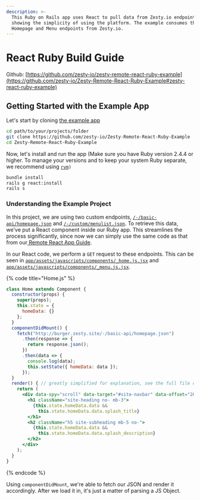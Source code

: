 ```yaml
---
description: >-
  This Ruby on Rails app uses React to pull data from Zesty.io endpoints,
  showing the simplicity of using the platform. The example consumes the
  Homepage and Menu endpoints from Zesty.io.
---
```


# React Ruby Build Guide

Github: [https://github.com/zesty-io/zesty-remote-react-ruby-example](https://github.com/zesty-io/Zesty-Remote-React-Ruby-Example#zesty-react-ruby-example)

## Getting Started with the Example App

Let's start by cloning [the example app](https://github.com/zesty-io/Zesty-Remote-React-Ruby-Example)

```bash
cd path/to/your/projects/folder
git clone https://github.com/zesty-io/Zesty-Remote-React-Ruby-Example
cd Zesty-Remote-React-Ruby-Example
```

Now, let's install and run the app (Make sure you have Ruby version 2.4.4 or higher. To manage your versions and to keep your system Ruby separate, we recommend using [`rvm`](https://rvm.io)`)`

```bash
bundle install
rails g react:install
rails s
```

### Understanding the Example Project

In this project, we are using two custom endpoints, [`/-/basic-api/homepage.json`](https://6c706l48-dev.preview.zestyio.com/-/basic-api/homepage.json) and [`/-/custom/menulist.json`](https://6c706l48-dev.preview.zestyio.com/-/custom/menulist.json). To retrieve this data, we've put a React component inside our Ruby app. This streamlines the process significantly, since now we can simply use the same code as that from our[ Remote React App Guide](https://github.com/zesty-io/zesty-org/tree/afa5f7fa7e3c4a65230b1295ae266512caa516ca/headless/react/remote-guide.md).

In our React code, we perform a `GET` request to these endpoints. This can be seen in [`app/assets/javascripts/components/_home.js.jsx`](https://github.com/zesty-io/Zesty-Remote-React-Ruby-Example/blob/master/app/assets/javascripts/components/\_home.js.jsx) and [`app/assets/javascripts/components/_menu.js.jsx`](https://github.com/zesty-io/Zesty-Remote-React-Ruby-Example/blob/master/app/assets/javascripts/components/\_menu.js.jsx).

{% code title="Home.js" %}
```jsx
class Home extends Component {
  constructor(props) {
    super(props);
    this.state = {
      homeData: {}
    };
  }
  componentDidMount() {
    fetch("http://burger.zesty.site/-/basic-api/homepage.json")
      .then(response => {
        return response.json();
      })
      .then(data => {
        console.log(data);
        this.setState({ homeData: data });
      });
  }
  render() { // greatly simplified for explanation, see the full file on Github
    return (
      <div data-spy="scroll" data-target="#site-navbar" data-offset="200">
        <h1 className="site-heading no- mb-3">
          {this.state.homeData.data &&
            this.state.homeData.data.splash_title}
        </h1>
        <h2 className="h5 site-subheading mb-5 no-">
          {this.state.homeData.data &&
            this.state.homeData.data.splash_description}
        </h2>
      </div>
    );
  }
}
```
{% endcode %}

Using `componentDidMount`, we're able to fetch our JSON and render it accordingly. After we load it in, it's just a matter of parsing a JS Object.
